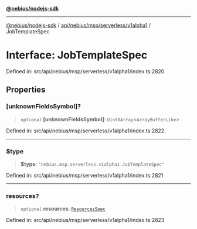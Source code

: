 [**@nebius/nodejs-sdk**](../../../../../../README.md)

---

[@nebius/nodejs-sdk](../../../../../../README.md) / [api/nebius/msp/serverless/v1alpha1](../README.md) / JobTemplateSpec

# Interface: JobTemplateSpec

Defined in: src/api/nebius/msp/serverless/v1alpha1/index.ts:2820

## Properties

### \[unknownFieldsSymbol\]?

> `optional` **\[unknownFieldsSymbol\]**: `Uint8Array`\<`ArrayBufferLike`\>

Defined in: src/api/nebius/msp/serverless/v1alpha1/index.ts:2822

---

### $type

> **$type**: `"nebius.msp.serverless.v1alpha1.JobTemplateSpec"`

Defined in: src/api/nebius/msp/serverless/v1alpha1/index.ts:2821

---

### resources?

> `optional` **resources**: [`ResourcesSpec`](../../../v1alpha1/resource/interfaces/ResourcesSpec.md)

Defined in: src/api/nebius/msp/serverless/v1alpha1/index.ts:2823

